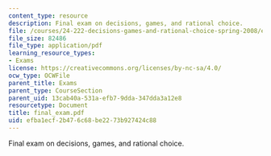 ```yaml
---
content_type: resource
description: Final exam on decisions, games, and rational choice.
file: /courses/24-222-decisions-games-and-rational-choice-spring-2008/efba1ecf2b476c68be2273b927424c88_final_exam.pdf
file_size: 82486
file_type: application/pdf
learning_resource_types:
- Exams
license: https://creativecommons.org/licenses/by-nc-sa/4.0/
ocw_type: OCWFile
parent_title: Exams
parent_type: CourseSection
parent_uid: 13cab40a-531a-efb7-9dda-347dda3a12e8
resourcetype: Document
title: final_exam.pdf
uid: efba1ecf-2b47-6c68-be22-73b927424c88
---
```

Final exam on decisions, games, and rational choice.
